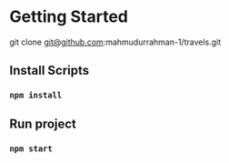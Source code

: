 # Getting Started
git clone git@github.com:mahmudurrahman-1/travels.git

## Install Scripts

### `npm install`

## Run project
### `npm start`


